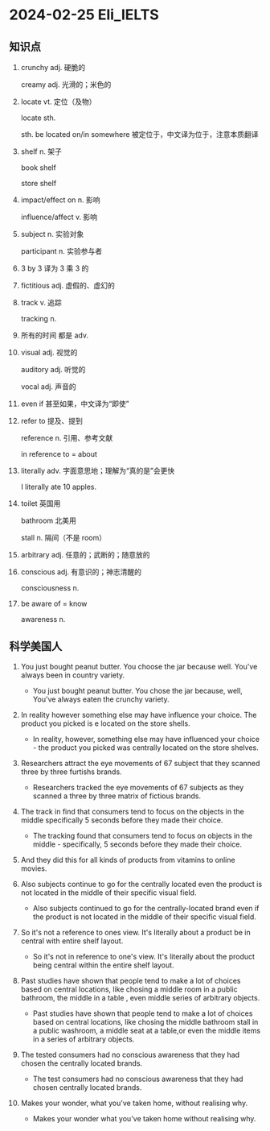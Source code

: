 # 2024-02-25 Eli_IELTS

## 知识点

1. crunchy adj. 硬脆的

   creamy adj. 光滑的；米色的

2. locate vt. 定位（及物）

   locate sth.

   sth. be located on/in somewhere 被定位于，中文译为位于，注意本质翻译

3. shelf n. 架子

   book shelf

   store shelf

4. impact/effect on n. 影响

   influence/affect v. 影响

5. subject n. 实验对象

   participant n. 实验参与者

6. 3 by 3 译为 3 乘 3 的

7. fictitious adj. 虚假的、虚幻的

8. track v. 追踪

   tracking n.

9. 所有的时间 都是 adv.

10. visual adj. 视觉的

    auditory adj. 听觉的

    vocal adj. 声音的

11. even if 甚至如果，中文译为“即使”

12. refer to 提及、提到

    reference n. 引用、参考文献

    in reference to = about

13. literally adv. 字面意思地；理解为“真的是”会更快

    I literally ate 10 apples.

14. toilet 英国用

    bathroom 北美用

    stall n. 隔间（不是 room）

15. arbitrary adj. 任意的；武断的；随意放的

16. conscious adj. 有意识的；神志清醒的

    consciousness n.

17. be aware of = know

    awareness n.

## 科学美国人

1. You just bought peanut butter. You choose the jar because well. You've always been in country variety.

   - You just bought peanut butter. You chose the jar because, well, You've always eaten the crunchy variety.

2. In reality however something else may have influence your choice. The product you picked is e located on the store shells.

   - In reality, however, something else may have influenced your choice - the product you picked was centrally located on the store shelves.

3. Researchers attract the eye movements of 67 subject that they scanned three by three furtishs brands.

   - Researchers tracked the eye movements of 67 subjects as they scanned a three by three matrix of fictious brands.

4. The track in find that consumers tend to focus on the objects in the middle specifically 5 seconds before they made their choice.

   - The tracking found that consumers tend to focus on objects in the middle - specifically, 5 seconds before they made their choice.

5. And they did this for all kinds of products from vitamins to online movies.

6. Also subjects continue to go for the centrally located even the product is not located in the middle of their specific visual field.

   - Also subjects continued to go for the centrally-located brand even if the product is not located in the middle of their specific visual field.

7. So it's not a reference to ones view. It's literally about a product be in central with entire shelf layout.

   - So it's not in reference to one's view. It's literally about the product being central within the entire shelf layout.

8. Past studies have shown that people tend to make a lot of choices based on central locations, like chosing a middle room in a public bathroom, the middle in a table , even middle series of arbitrary objects.

   - Past studies have shown that people tend to make a lot of choices based on central locations, like chosing the middle bathroom stall in a public washroom, a middle seat at a table,or even the middle items in a series of arbitrary objects.

9. The tested consumers had no conscious awareness that they had chosen the centrally located brands.

   - The test consumers had no conscious awareness that they had chosen centrally located brands.

10. Makes your wonder, what you've taken home, without realising why.

    - Makes your wonder what you've taken home without realising why.

